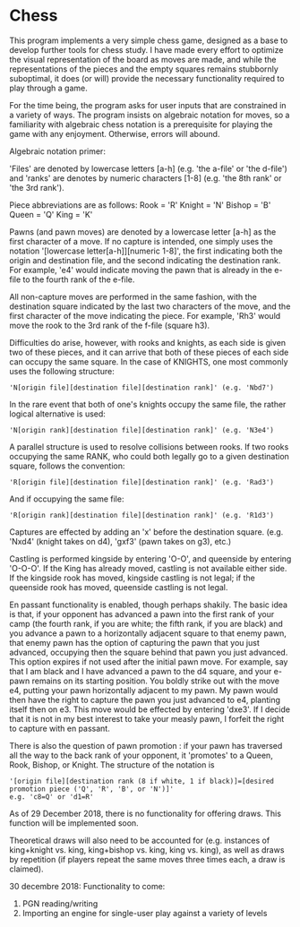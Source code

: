 # Chess
This program implements a very simple chess game, designed as a base to develop further tools for chess study. I have made
every effort to optimize the visual representation of the board as moves are made, and while the representations of the pieces
and the empty squares remains stubbornly suboptimal, it does (or will) provide the necessary functionality required to play
through a game.

For the time being, the program asks for user inputs that are constrained in a variety of ways. The program insists on algebraic
notation for moves, so a familiarity with algebraic chess notation is a prerequisite for playing the game with any enjoyment.
Otherwise, errors will abound.

Algebraic notation primer:

'Files' are denoted by lowercase letters [a-h] (e.g. 'the a-file' or 'the d-file') and 'ranks' are denotes by numeric characters
[1-8] (e.g. 'the 8th rank' or 'the 3rd rank').

Piece abbreviations are as follows:
Rook = 'R'
Knight = 'N'
Bishop = 'B'
Queen = 'Q'
King = 'K'

Pawns (and pawn moves) are denoted by a lowercase letter [a-h] as the first character of a move. If no capture is intended,
one simply uses the notation '[lowercase letter[a-h]][numeric 1-8]', the first indicating both the origin and destination file,
and the second indicating the destination rank. For example, 'e4' would indicate moving the pawn that is already in the e-file
to the fourth rank of the e-file.

All non-capture moves are performed in the same fashion, with the destination square indicated by the last two characters of 
the move, and the first character of the move indicating the piece. For example, 'Rh3' would move the rook to the 3rd rank
of the f-file (square h3).

Difficulties do arise, however, with rooks and knights, as each side is given two of these pieces, and it can arrive that both
of these pieces of each side can occupy the same square. In the case of KNIGHTS, one most commonly uses the following structure:
    
    'N[origin file][destination file][destination rank]' (e.g. 'Nbd7')

In the rare event that both of one's knights occupy the same file, the rather logical alternative is used:

    'N[origin rank][destination file][destination rank]' (e.g. 'N3e4')
  
A parallel structure is used to resolve collisions between rooks. If two rooks occupying the same RANK, who could both legally
go to a given destination square, follows the convention:

    'R[origin file][destination file][destination rank]' (e.g. 'Rad3')

And if occupying the same file:

    'R[origin rank][destination file][destination rank]' (e.g. 'R1d3')
    
Captures are effected by adding an 'x' before the destination square. (e.g. 'Nxd4' (knight takes on d4), 'gxf3' (pawn takes on
g3), etc.)

Castling is performed kingside by entering 'O-O', and queenside by entering 'O-O-O'. If the King has already moved, castling is
not available either side. If the kingside rook has moved, kingside castling is not legal; if the queenside rook has moved,
queenside castling is not legal.

En passant functionality is enabled, though perhaps shakily. The basic idea is that, if your opponent has advanced a pawn into 
the first rank of your camp (the fourth rank, if you are white; the fifth rank, if you are black) and you advance a pawn to
a horizontally adjacent square to that enemy pawn, that enemy pawn has the option of capturing the pawn that you just advanced, 
occupying then the square behind that pawn you just advanced. This option expires if not used after the initial pawn move. For 
example, say that I am black and I have advanced a pawn to the d4 square, and your e-pawn remains on its starting position. You 
boldly strike out with the move e4, putting your pawn horizontally adjacent to my pawn. My pawn would then have the right to 
capture the pawn you just advanced to e4, planting itself then on e3. This move would be effected by entering 'dxe3'. If I 
decide that it is not in my best interest to take your measly pawn, I forfeit the right to capture with en passant.

There is also the question of pawn promotion : if your pawn has traversed all the way to the back rank of your opponent, it
'promotes' to a Queen, Rook, Bishop, or Knight. The structure of the notation is

    '[origin file][destination rank (8 if white, 1 if black)]=[desired promotion piece ('Q', 'R', 'B', or 'N')]'
    e.g. 'c8=Q' or 'd1=R'

As of 29 December 2018, there is no functionality for offering draws. This function will be implemented soon.

Theoretical draws will also need to be accounted for (e.g. instances of king+knight vs. king, king+bishop vs. king, king vs. king), as well as draws by repetition (if players repeat the same moves three times each, a draw is claimed).

30 decembre 2018:
Functionality to come:

1. PGN reading/writing
2. Importing an engine for single-user play against a variety of levels
